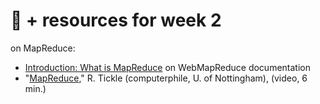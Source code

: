 # 🤖 + resources for week 2

on MapReduce:
- [Introduction: What is MapReduce](https://webmapreduce.sourceforge.net/docs/using/intro.html) on WebMapReduce documentation
- "[MapReduce](https://www.youtube.com/watch?v=cvhKoniK5Uo)," R. Tickle (computerphile, U. of Nottingham), (video, 6 min.)
